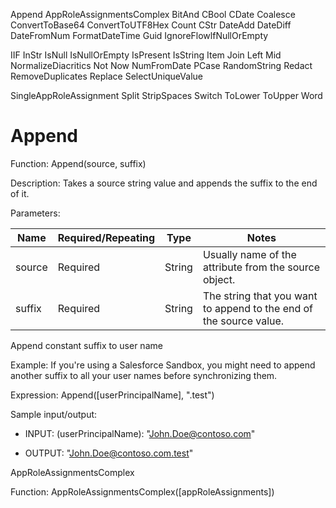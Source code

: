 Append AppRoleAssignmentsComplex BitAnd CBool CDate Coalesce ConvertToBase64 ConvertToUTF8Hex Count CStr DateAdd DateDiff DateFromNum FormatDateTime Guid IgnoreFlowlfNullOrEmpty

IIF InStr IsNull IsNullOrEmpty IsPresent IsString Item Join Left Mid NormalizeDiacritics Not Now NumFromDate PCase RandomString Redact RemoveDuplicates Replace SelectUniqueValue

SingleAppRoleAssignment Split StripSpaces Switch ToLower ToUpper Word

# Append

Function: Append(source, suffix)

Description: Takes a source string value and appends the suffix to the end of it.

Parameters:

| Name   | Required/Repeating | Type   | Notes                                            |
|--------|---------------------|--------|--------------------------------------------------|
| source | Required            | String | Usually name of the attribute from the source object. |
| suffix | Required            | String | The string that you want to append to the end of the source value.          |

Append constant suffix to user name

Example: If you're using a Salesforce Sandbox, you might need to append another suffix to all your user names before synchronizing them.

Expression: Append([userPrincipalName], ".test")

Sample input/output:

- INPUT: (userPrincipalName): "John.Doe@contoso.com"

- OUTPUT: "John.Doe@contoso.com.test"

AppRoleAssignmentsComplex

Function: AppRoleAssignmentsComplex([appRoleAssignments])
